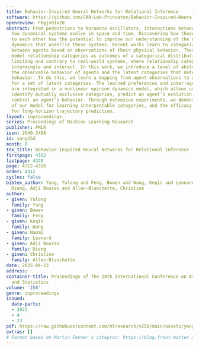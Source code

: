 ```yaml
---
title: Behavior-Inspired Neural Networks for Relational Inference
software: https://github.com/CAB-Lab-Princeton/Behavior-Inspired-Neural-Network
openreview: FBgjx0Ix2U
abstract: From pedestrians to Kuramoto oscillators, interactions between agents govern
  how dynamical systems evolve in space and time. Discovering how these agents relate
  to each other has the potential to improve our understanding of the often complex
  dynamics that underlie these systems. Recent works learn to categorize relationships
  between agents based on observations of their physical behavior. These approaches
  model relationship categories as outcomes of a categorical distribution which is
  limiting and contrary to real-world systems, where relationship categories often
  intermingle and interact. In this work, we introduce a level of abstraction between
  the observable behavior of agents and the latent categories that determine their
  behavior. To do this, we learn a mapping from agent observations to agent preferences
  for a set of latent categories. The learned preferences and inter-agent proximity
  are integrated in a nonlinear opinion dynamics model, which allows us to naturally
  identify mutually exclusive categories, predict an agent’s evolution in time, and
  control an agent’s behavior. Through extensive experiments, we demonstrate the utility
  of our model for learning interpretable categories, and the efficacy of our model
  for long-horizon trajectory prediction.
layout: inproceedings
series: Proceedings of Machine Learning Research
publisher: PMLR
issn: 2640-3498
id: yang25d
month: 0
tex_title: Behavior-Inspired Neural Networks for Relational Inference
firstpage: 4312
lastpage: 4320
page: 4312-4320
order: 4312
cycles: false
bibtex_author: Yang, Yulong and Feng, Bowen and Wang, Keqin and Leonard, Naomi and
  Dieng, Adji Bousso and Allen-Blanchette, Christine
author:
- given: Yulong
  family: Yang
- given: Bowen
  family: Feng
- given: Keqin
  family: Wang
- given: Naomi
  family: Leonard
- given: Adji Bousso
  family: Dieng
- given: Christine
  family: Allen-Blanchette
date: 2025-04-23
address:
container-title: Proceedings of The 28th International Conference on Artificial Intelligence
  and Statistics
volume: '258'
genre: inproceedings
issued:
  date-parts:
  - 2025
  - 4
  - 23
pdf: https://raw.githubusercontent.com/mlresearch/v258/main/assets/yang25d/yang25d.pdf
extras: []
# Format based on Martin Fenner's citeproc: https://blog.front-matter.io/posts/citeproc-yaml-for-bibliographies/
---
```

